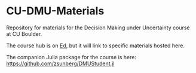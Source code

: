 # CU-DMU-Materials

Repository for materials for the Decision Making under Uncertainty course at CU Boulder.

The course hub is on [Ed](https://www.edstem.org), but it will link to specific materials hosted here.

The companion Julia package for the course is here: https://github.com/zsunberg/DMUStudent.jl
